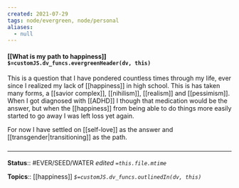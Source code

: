 ```yaml
---
created: 2021-07-29
tags: node/evergreen, node/personal
aliases:
  - null
---
```


#### [[What is my path to happiness]] `$=customJS.dv_funcs.evergreenHeader(dv, this)`
This is a question that I have pondered countless times through my life, ever since I realized my lack of [[happiness]] in high school. This is has taken many forms, a [[savior complex]], [[nihilism]], [[realism]] and [[pessimism]]. When I got diagnosed with [[ADHD]] I though that medication would be the answer, but when the [[happiness]] from being able to do things more easily started to go away I was left loss yet again. 

For now I have settled on [[self-love]] as the answer and [[transgender|transitioning]] as the path.

### <hr class="footnote"/>

**Status**:: #EVER/SEED/WATER 
*edited `=this.file.mtime`*

**Topics**:: [[happiness]]
*`$=customJS.dv_funcs.outlinedIn(dv, this)`*


